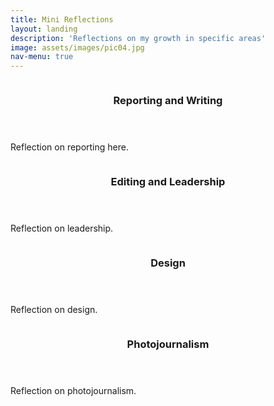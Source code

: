 ```yaml
---
title: Mini Reflections
layout: landing
description: 'Reflections on my growth in specific areas'
image: assets/images/pic04.jpg
nav-menu: true
---
```


<!-- Main -->
<div id="main">

<section id="two" class="spotlights">
	<section>
		<a href="generic.html" class="image">
			<img src="{% link assets/images/pic03.jpg %}" alt="" data-position="center center" />
		</a>
		<div class="content">
			<div class="inner">
				<header class="major">
					<h3>Reporting and Writing</h3>
				</header>
				<p>Reflection on reporting here.</p>
			</div>
		</div>
	</section>
	<section>
		<a href="generic.html" class="image">
			<img src="{% link assets/images/pic11.jpg %}" alt="" data-position="top center" />
		</a>
		<div class="content">
			<div class="inner">
				<header class="major">
					<h3>Editing and Leadership</h3>
				</header>
				<p>Reflection on leadership.</p>
			</div>
		</div>
	</section>
	<section>
		<a href="generic.html" class="image">
			<img src="{% link assets/images/April.png %}" alt="" data-position="25% 25%" />
		</a>
		<div class="content">
			<div class="inner">
				<header class="major">
					<h3>Design</h3>
				</header>
				<p>Reflection on design.</p>
			</div>
		</div>
	</section>
	<section>
		<a href="generic.html" class="image">
			<img src="{% link assets/images/pic01.jpg %}" alt="" data-position="25% 25%" />
		</a>
		<div class="content">
			<div class="inner">
				<header class="major">
					<h3>Photojournalism</h3>
				</header>
				<p>Reflection on photojournalism.</p>
			</div>
		</div>
	</section>
</section>

</div>
